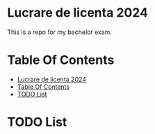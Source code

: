 # Lucrare de licenta 2024

This is a repo for my bachelor exam.

# Table Of Contents

- [Lucrare de licenta 2024](#lucrare-de-licenta-2024)
- [Table Of Contents](#table-of-contents)
- [TODO List](#todo-list)

# TODO List
